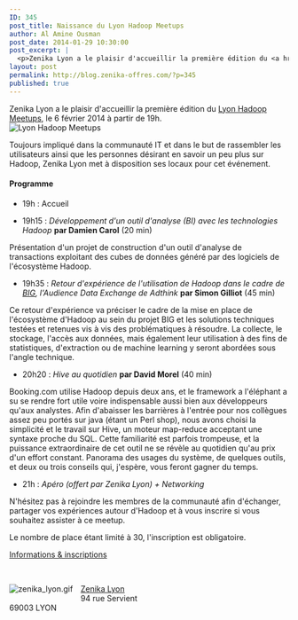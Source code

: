 ```yaml
---
ID: 345
post_title: Naissance du Lyon Hadoop Meetups
author: Al Amine Ousman
post_date: 2014-01-29 10:30:00
post_excerpt: |
  <p>Zenika Lyon a le plaisir d'accueillir la première édition du <a href="http://www.meetup.com/Lyon-Hadoop-Meetups/">Lyon Hadoop Meetups</a>, le 6 février 2014 à partir de 19h. <img src="/public/Al/lyonhadoopmeetups.png" alt="Lyon Hadoop Meetups" style="display:block; margin:0 auto;" title="Lyon Hadoop Meetups" /></p>
layout: post
permalink: http://blog.zenika-offres.com/?p=345
published: true
---
```

<p>Zenika Lyon a le plaisir d'accueillir la première édition du <a href="http://www.meetup.com/Lyon-Hadoop-Meetups/">Lyon Hadoop Meetups</a>, le 6 février 2014 à partir de 19h. <img src="/wp-content/uploads/2015/07/lyonhadoopmeetups.png" alt="Lyon Hadoop Meetups" style="display:block; margin:0 auto;" title="Lyon Hadoop Meetups" /></p>
<!--more-->
<p>Toujours impliqué dans la communauté IT et dans le but de rassembler les utilisateurs ainsi que les personnes désirant en savoir un peu plus sur Hadoop, Zenika Lyon met à disposition ses locaux pour cet événement.<br /></p> <h4>Programme</h4> <ul> <li>19h&nbsp;: Accueil</li> </ul> <ul> <li>19h15 :<em> Développement d'un outil d'analyse (BI) avec les technologies Hadoop</em> <strong>par Damien Carol</strong> (20 min)</li> </ul> <p>Présentation d'un projet de construction d'un outil d'analyse de transactions exploitant des cubes de données généré par des logiciels de l'écosystème Hadoop.</p> <ul> <li>19h35&nbsp;: <em>Retour d'expérience de l'utilisation de Hadoop dans le cadre de <a href="http://this-is-big.com">BIG</a>, l'Audience Data Exchange de Adthink</em> <strong>par Simon Gilliot</strong> (45 min)</li> </ul> <p>Ce retour d'expérience va préciser le cadre de la mise en place de l'écosystème d'Hadoop au sein du projet BIG et les solutions techniques testées et retenues vis à vis des problématiques à résoudre. La collecte, le stockage, l'accès aux données, mais également leur utilisation à des fins de statistiques, d'extraction ou de machine learning y seront abordées sous l'angle technique.</p> <ul> <li>20h20&nbsp;: <em>Hive au quotidien</em> <strong>par David Morel</strong> (40 min)</li> </ul> <p>Booking.com utilise Hadoop depuis deux ans, et le framework a l'éléphant a su se rendre fort utile voire indispensable aussi bien aux développeurs qu'aux analystes. Afin d'abaisser les barrières à l'entrée pour nos collègues assez peu portés sur java (étant un Perl shop), nous avons choisi la simplicité et le travail sur Hive, un moteur map-reduce acceptant une syntaxe proche du SQL. Cette familiarité est parfois trompeuse, et la puissance extraordinaire de cet outil ne se révèle au quotidien qu'au prix d'un effort constant. Panorama des usages du système, de quelques outils, et deux ou trois conseils qui, j'espère, vous feront gagner du temps.</p> <ul> <li>21h&nbsp;: <em>Apéro (offert par Zenika Lyon) + Networking</em></li> </ul> <p>N'hésitez pas à rejoindre les membres de la communauté afin d'échanger, partager vos expériences autour d'Hadoop et à vous inscrire si vous souhaitez assister à ce meetup.<br /></p> <p>Le nombre de place étant limité à 30, l'inscription est obligatoire.<br /></p> <p><a href="http://www.meetup.com/Lyon-Hadoop-Meetups/">Informations &amp; inscriptions</a><br /></p> <p><br /></p> <p><img src="/wp-content/uploads/2015/07/zenika_lyon.gif" alt="zenika_lyon.gif" style="float:left; margin: 0 1em 1em 0;" /><a href="https://maps.google.fr/maps?q=94+rue+Servient++69003+LYON&amp;hl=fr&amp;ie=UTF8&amp;hnear=94+Rue+Servient,+69003+Lyon,+Rh%C3%B4ne,+Rh%C3%B4ne-Alpes&amp;gl=fr&amp;t=m&amp;z=14&amp;iwloc=A">Zenika Lyon</a><br />
94 rue Servient <br />
69003 LYON<br /></p>